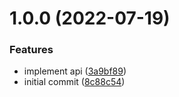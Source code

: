 # 1.0.0 (2022-07-19)

### Features

* implement api ([3a9bf89](https://github.com/sinedied/azure-functions-todo-api/commit/3a9bf89617f45a266477c5b89d99f7ff9f30deff))
* initial commit ([8c88c54](https://github.com/sinedied/azure-functions-todo-api/commit/8c88c5498eec134817d66c9c3dcee57cc3631b3e))
